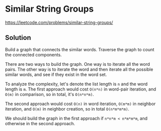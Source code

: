 # Similar String Groups

https://leetcode.com/problems/similar-string-groups/

## Solution

Build a graph that connects the similar words. Traverse the graph to count the connected components.


There are two ways to build the graph. One way is to iterate all the word pairs. The other way is to iterate
the word and then iterate all the possible similar words, and see if they exist in the word set.

To analyze the complexity, let's denote the list length is `n` and the word length is `m`. The first approach would
cost `O(n*n)` in word-pair iteration, and `O(m)` in comparison, so in total, it's `O(n*n*m)`.

The second approach would cost `O(n)` in word iteration, `O(m*m)` in neighbor iteration, and `O(m)` in neighbor
creation, so in total `O(n*m*m*m)`.

We should build the graph in the first approach if `n*n*m < n*m*m*m`, and otherwise in the second approach.
